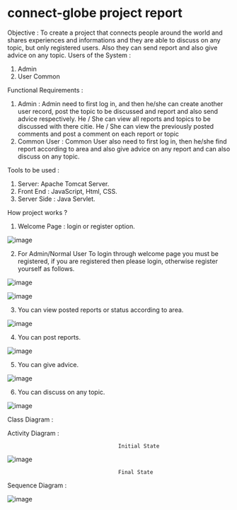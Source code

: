 # connect-globe project report
Objective : 
      To create a project that connects people around the world and shares experiences and informations and they are able to discuss on any topic, but only registered users. Also they can send report and also give advice on any topic.
Users of the System :
1.	Admin
2.	User Common

Functional Requirements :
1.	Admin : Admin need to first log in, and then he/she can create another user record, post the topic to be discussed and report and also send advice respectively. He / She can view all reports and topics to be discussed with there citie. He / She can view the previously posted comments and post a comment on each report or topic
2.	Common User : Common User also need to first log in, then he/she find report according to area and also give advice on any report and can also discuss on any topic.

Tools to be used : 
1.	Server: Apache Tomcat Server.
2.	Front End : JavaScript, Html, CSS.
3.	Server Side : Java Servlet.


How project works ?
1.	Welcome Page :  login or register option.

![image](https://user-images.githubusercontent.com/60133190/80933230-7e565800-8de0-11ea-8968-6113661f0d6b.png)

2.	For Admin/Normal User To login through welcome page you must be registered, if you are registered then please login, otherwise 
register yourself as follows.

![image](https://user-images.githubusercontent.com/60133190/80933439-616e5480-8de1-11ea-948e-40f029f49e0d.png)

![image](https://user-images.githubusercontent.com/60133190/80933444-67643580-8de1-11ea-8cfa-4b4e9bf3213a.png)

3.	You can view posted reports or status according to area.

![image](https://user-images.githubusercontent.com/60133190/80933450-6cc18000-8de1-11ea-8cf5-160d3f21a8b8.png)

4.	You can post reports.

![image](https://user-images.githubusercontent.com/60133190/80933454-72b76100-8de1-11ea-968d-8364a7f1d034.png)

5.	You can give advice.

![image](https://user-images.githubusercontent.com/60133190/80933460-777c1500-8de1-11ea-943e-367eeb6677d6.png)

6.	You can discuss on any topic.

![image](https://user-images.githubusercontent.com/60133190/80933471-81057d00-8de1-11ea-8656-efe85857e7b6.png)

Class Diagram :



Activity Diagram :

                                       Initial State

![image](https://user-images.githubusercontent.com/60133190/80933663-57008a80-8de2-11ea-8c2e-9d089d9b78c9.png)
                                             
                                       Final State                                             

Sequence Diagram :

![image](https://user-images.githubusercontent.com/60133190/80933674-5ec02f00-8de2-11ea-8c2e-3506d5be0d79.png)
